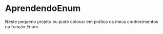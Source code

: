 # AprendendoEnum
Neste pequeno projeto eu pude colocar em prática os meus conhecimentos na função Enum.

